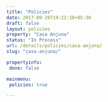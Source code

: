 ```yaml
---
title: "Policies"
date: 2017-09-26T19:22:18+05:30
draft: false
layout: policies
property: "Casa Anjuna"
status: "In Process"
url: /details/policies/casa-anjuna/
slug: "casa-anjuna/"

propertyinfo:
 done: false

mainmenu:
 policies: true

---
```


